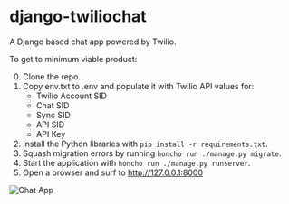 # django-twiliochat
A Django based chat app powered by Twilio.

To get to minimum viable product:

0. Clone the repo.
1. Copy env.txt to .env and populate it with Twilio API values for:
    - Twilio Account SID
    - Chat SID
    - Sync SID
    - API SID
    - API Key
2. Install the Python libraries with `pip install -r requirements.txt`.
3. Squash migration errors by running `honcho run ./manage.py migrate`.
3. Start the application with `honcho run ./manage.py runserver`.
4. Open a browser and surf to http://127.0.0.1:8000

![Chat App](https://c1.staticflickr.com/5/4608/38839711780_6569331c5b_c.jpg)
